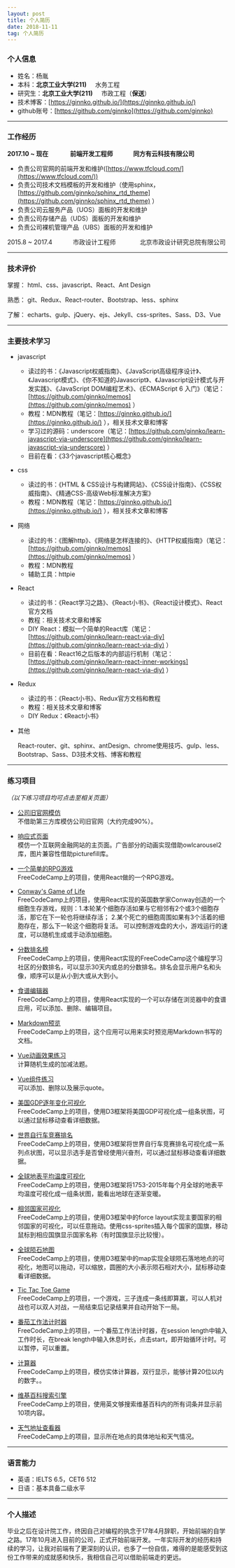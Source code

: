 ```yaml
---
layout: post
title: 个人简历
date: 2018-11-11
tag: 个人简历
---
```


### 个人信息

 - 姓名：杨胤
 - 本科：**北京工业大学(211)**&nbsp;&nbsp;&nbsp;&nbsp;&nbsp;水务工程
 - 研究生：**北京工业大学(211)**&nbsp;&nbsp;&nbsp;&nbsp;&nbsp;市政工程（**保送**） 
 - 技术博客：[https://ginnko.github.io/](https://ginnko.github.io/)
 - github账号：[https://github.com/ginnko](https://github.com/ginnko)

---

### 工作经历

**2017.10 ~ 现在&nbsp;&nbsp;&nbsp;&nbsp;&nbsp;&nbsp;&nbsp;&nbsp;&nbsp;&nbsp;&nbsp;&nbsp;&nbsp;&nbsp;&nbsp;前端开发工程师&nbsp;&nbsp;&nbsp;&nbsp;&nbsp;&nbsp;&nbsp;&nbsp;&nbsp;&nbsp;&nbsp;&nbsp;&nbsp;&nbsp;同方有云科技有限公司**

  - 负责公司官网的前端开发和维护([https://www.tfcloud.com/](https://www.tfcloud.com/))
  - 负责公司技术文档模板的开发和维护（使用sphinx，[https://github.com/ginnko/sphinx_rtd_theme](https://github.com/ginnko/sphinx_rtd_theme) ）
  - 负责公司云服务产品（UOS）面板的开发和维护
  - 负责公司存储产品（UDS）面板的开发和维护
  - 负责公司裸机管理产品（UBS）面板的开发和维护

2015.8 ~ 2017.4&nbsp;&nbsp;&nbsp;&nbsp;&nbsp;&nbsp;&nbsp;&nbsp;&nbsp;&nbsp;&nbsp;&nbsp;市政设计工程师&nbsp;&nbsp;&nbsp;&nbsp;&nbsp;&nbsp;&nbsp;&nbsp;&nbsp;&nbsp;&nbsp;&nbsp;&nbsp;&nbsp;北京市政设计研究总院有限公司 

---

### 技术评价    

掌握： html、css、javascript、React、Ant Design

熟悉： git、Redux、React-router、Bootstrap、less、sphinx

了解： echarts、gulp、jQuery、ejs、Jekyll、css-sprites、Sass、D3、Vue

---

### 主要技术学习

  - javascript
  
    - 读过的书：《Javascript权威指南》、《JavaScript高级程序设计》、《Javascript模式》、《你不知道的Javascript》、《Javascript设计模式与开发实践》、《JavaScript DOM编程艺术》、《ECMAScript 6 入门》（笔记：[https://github.com/ginnko/memos](https://github.com/ginnko/memos) ）
    - 教程：MDN教程（笔记：[https://ginnko.github.io/](https://ginnko.github.io/) ），相关技术文章和博客
    - 学习过的源码：underscore（笔记：[https://github.com/ginnko/learn-javascript-via-underscore](https://github.com/ginnko/learn-javascript-via-underscore) ）
    - 目前在看：《33个javascript核心概念》
  
  - css
  
    -  读过的书：《HTML & CSS设计与构建网站》、《CSS设计指南》、《CSS权威指南》、《精通CSS-高级Web标准解决方案》
    -  教程：MDN教程（笔记：[https://ginnko.github.io/](https://ginnko.github.io/) ），相关技术文章和博客

  - 网络
    
    - 读过的书：《图解http》、《网络是怎样连接的》、《HTTP权威指南》（笔记：[https://github.com/ginnko/memos](https://github.com/ginnko/memos) ）
    - 教程：MDN教程
    - 辅助工具：httpie

  - React  

    - 读过的书：《React学习之路》、《React小书》、《React设计模式》、React官方文档
    - 教程：相关技术文章和博客
    - DIY React：模拟一个简单的React库（笔记：[https://github.com/ginnko/learn-react-via-diy](https://github.com/ginnko/learn-react-via-diy) ）
    - 目前在看：React16之后版本的内部运行机制（笔记：[https://github.com/ginnko/learn-react-inner-workings](https://github.com/ginnko/learn-react-via-diy) ）

  - Redux
    
    - 读过的书：《React小书》、Redux官方文档和教程
    - 教程：相关技术文章和博客
    - DIY Redux：《React小书》 

  - 其他
  
    React-router、git、sphinx、antDesign、chrome使用技巧、gulp、less、Bootstrap、Sass、D3技术文档、博客和教程  


---

### 练习项目

*（以下练习项目均可点击至相关页面）*

- [公司旧官网模仿](https://github.com/ginnko/company_page)  
不借助第三方库模仿公司旧官网（大约完成90%）。

- [响应式页面](https://github.com/ginnko/front-end-demos/tree/master/responsivewebpage)  
模仿一个互联网金融网站的主页面。广告部分的动画实现借助owlcarousel2库，图片兼容性借助picturefill库。

- [一个简单的RPG游戏](https://codepen.io/ginnko/full/JydBWO/)  
FreeCodeCamp上的项目，使用React做的一个RPG游戏。

- [Conway's Game of Life](https://codepen.io/ginnko/full/YQvVRw/)  
FreeCodeCamp上的项目，使用React实现的英国数学家Conway创造的一个细胞生存游戏，规则：1.本轮某个细胞存活如果与它相邻有2个或3个细胞存活，那它在下一轮也将继续存活；
2.某个死亡的细胞周围如果有3个活着的细胞存在，那么下一轮这个细胞将复活。
可以控制游戏盘的大小，游戏运行的速度，可以随机生成或手动添加细胞。

- [分数排名榜](https://codepen.io/ginnko/full/bRqXaN/)  
FreeCodeCamp上的项目，使用React实现的FreeCodeCamp这个编程学习社区的分数排名，可以显示30天内或总的分数排名。排名会显示用户名和头像，顺序可以是从小到大或从大到小。

- [食谱编辑器](https://codepen.io/ginnko/full/XgzqKG/)  
FreeCodeCamp上的项目，使用React实现的一个可以存储在浏览器中的食谱应用，可以添加、删除、编辑项目。

- [Markdown预览](https://codepen.io/ginnko/full/zzZmvJ/)  
FreeCodeCamp上的项目，这个应用可以用来实时预览用Markdown书写的文档。

- [Vue动画效果练习](https://github.com/ginnko/front-end-demos/tree/master/vue-animation_exercise)  
计算随机生成的加减法题。

- [Vue组件练习](https://github.com/ginnko/front-end-demos/tree/master/vue_component_exercise)  
可以添加、删除以及展示quote。

- [美国GDP逐年变化可视化](https://codepen.io/ginnko/full/YQRgxM/)  
FreeCodeCamp上的项目，使用D3框架将美国GDP可视化成一组条状图，可以通过鼠标移动查看详细数据。

- [世界自行车竞赛排名](https://codepen.io/ginnko/full/mwvmdW/)  
FreeCodeCamp上的项目，使用D3框架将世界自行车竞赛排名可视化成一系列点状图，可以显示选手是否曾经使用兴奋剂，可以通过鼠标移动查看详细数据。

- [全球地表平均温度可视化](https://codepen.io/ginnko/full/bRZeWy/)  
FreeCodeCamp上的项目，使用D3框架将1753-2015年每个月全球的地表平均温度可视化成一组条状图，能看出地球在逐渐变暖。

- [相邻国家可视化](https://codepen.io/ginnko/full/xreaEp/)  
FreeCodeCamp上的项目，使用D3框架中的force layout实现主要国家的相邻国家的可视化，可以任意拖动。使用css-sprites插入每个国家的国旗，移动鼠标到相应国旗显示国家名称（有时国旗显示比较慢）。

- [全球陨石地图 ](https://codepen.io/ginnko/full/LLwyvv/)  
FreeCodeCamp上的项目，使用D3框架中的map实现全球陨石落地地点的可视化，地图可以拖动，可以缩放，圆圈的大小表示陨石相对大小，鼠标移动查看详细数据。

- [Tic Tac Toe Game](https://codepen.io/ginnko/full/dRPXGv/)  
FreeCodeCamp上的项目，一个游戏，三子连成一条线即算赢，可以人机对战也可以双人对战，一局结束后记录结果并自动开始下一局。

- [番茄工作法计时器](https://codepen.io/ginnko/full/EXxXJw/)  
FreeCodeCamp上的项目，一个番茄工作法计时器，在session length中输入工作时长，在break length中输入休息时长，点击start，即开始循环计时。可以暂停，可以重置。

- [计算器](https://codepen.io/ginnko/full/oWKbKz/)  
FreeCodeCamp上的项目，模仿实体计算器，双行显示，能够计算20位以内的数字。。
 
- [维基百科搜索引擎](https://codepen.io/ginnko/full/Omadzj/)  
FreeCodeCamp上的项目，使用英文够搜索维基百科内的所有词条并显示前10项内容。

- [天气地址查看器](https://codepen.io/ginnko/full/mmzqVj/)  
FreeCodeCamp上的项目，显示所在地点的具体地址和天气情况。  

---

### 语言能力

- 英语：IELTS  6.5，CET6  512
- 日语：基本具备二级水平

---

### 个人描述

毕业之后在设计院工作，终因自己对编程的执念于17年4月辞职，开始前端的自学之路。17年10月进入目前的公司，正式开始前端开发。一年实际开发的经历和持续的学习，让我对前端有了更深刻的认识，也多了一份自信，难得的是能感受到这份工作带来的成就感和快乐，我相信自己可以借助前端走的更远。